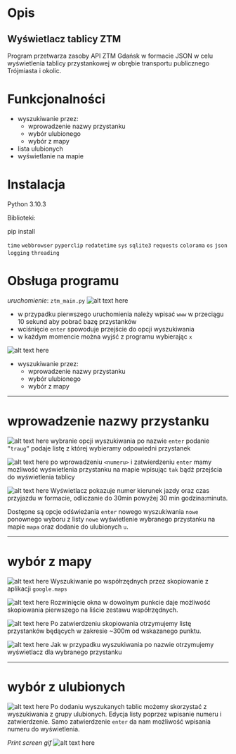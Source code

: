 # Opis 
## **Wyświetlacz tablicy ZTM**
Program przetwarza zasoby API ZTM Gdańsk w formacie JSON w celu wyświetlenia tablicy przystankowej w obrębie transportu publicznego Trójmiasta i okolic.

# Funkcjonalności
* wyszukiwanie przez:
    * wprowadzenie nazwy przystanku
    * wybór ulubionego
    * wybór z mapy
* lista ulubionych
* wyświetlanie na mapie

# Instalacja
Python 3.10.3

Biblioteki:

pip install

`time` `webbrowser` `pyperclip` `redatetime` `sys` `sqlite3` `requests` `colorama` `os` `json` `logging` `threading`

# Obsługa programu
*uruchomienie*:
`ztm_main.py`
![alt text here](files/1.png)

* w przypadku pierwszego uruchomienia należy wpisać `www` w przeciągu 10 sekund aby pobrać bazę przystanków
* wciśnięcie `enter` spowoduje przejście do opcji wyszukiwania
* w każdym momencie można wyjść z programu wybierając `x`

![alt text here](files/3.png)
* wyszukiwanie przez:
    * wprowadzenie nazwy przystanku
    * wybór ulubionego
    * wybór z mapy

---
# wprowadzenie nazwy przystanku
![alt text here](files/4_2.png)
wybranie opcji wyszukiwania po nazwie `enter` podanie `”traug”` podaje listę z której wybieramy odpowiedni przystanek

![alt text here](files/4_3.png)
po wprowadzeniu `<numeru>` i zatwierdzeniu `enter` mamy możliwość wyświetlenia przystanku na mapie wpisując `tak` bądź przejścia do wyświetlenia tablicy


![alt text here](files/4_4.png)
Wyświetlacz pokazuje numer kierunek jazdy oraz czas przyjazdu w formacie, odliczanie do 30min powyżej 30 min godzina:minuta.

Dostępne są opcje odświeżania `enter` nowego wyszukiwania `nowe` ponownego wyboru z listy `nowe` wyświetlenie wybranego przystanku na mapie `mapa` oraz dodanie do ulubionych `u`.

---
# wybór z mapy
![alt text here](files/5_1.png)
Wyszukiwanie po współrzędnych przez skopiowanie z aplikacji `google.maps`

![alt text here](files/5_2.png)
Rozwinięcie okna w dowolnym punkcie daje możliwość skopiowania pierwszego na liście zestawu współrzędnych.

![alt text here](files/5_3.png)
Po zatwierdzeniu skopiowania otrzymujemy listę przystanków będących w zakresie ~300m od wskazanego punktu.

![alt text here](files/5_4.png)
Jak w przypadku wyszukiwania po nazwie otrzymujemy wyświetlacz dla wybranego przystanku

---
# wybór z ulubionych
![alt text here](files/6_1.png)
Po dodaniu wyszukanych tablic możemy skorzystać z wyszukiwania z grupy ulubionych.
Edycja listy poprzez wpisanie numeru i zatwierdzenie. 
Samo zatwierdzenie `enter` da nam możliwość wpisania numeru do wyświetlenia.

*Print screen gif*
![alt text here](files/ztm_gif.gif)

